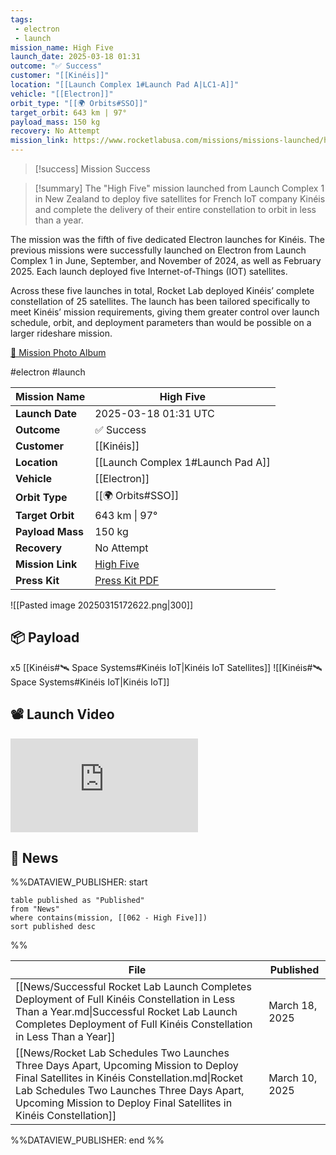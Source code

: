 ```yaml
---
tags:
 - electron
 - launch
mission_name: High Five
launch_date: 2025-03-18 01:31
outcome: "✅ Success"
customer: "[[Kinéis]]"
location: "[[Launch Complex 1#Launch Pad A|LC1-A]]"
vehicle: "[[Electron]]"
orbit_type: "[[🌍 Orbits#SSO]]"
target_orbit: 643 km | 97°
payload_mass: 150 kg
recovery: No Attempt
mission_link: https://www.rocketlabusa.com/missions/missions-launched/high-five
---
```


>[!success] Mission Success

>[!summary]
The "High Five" mission launched from Launch Complex 1 in New Zealand to deploy five satellites for French IoT company Kinéis and complete the delivery of their entire constellation to orbit in less than a year.
>
The mission was the fifth of five dedicated Electron launches for Kinéis. The previous missions were successfully launched on Electron from Launch Complex 1 in June, September, and November of 2024, as well as February 2025. Each launch deployed five Internet-of-Things (IOT) satellites.
>
Across these five launches in total, Rocket Lab deployed Kinéis’ complete constellation of 25 satellites. The launch has been tailored specifically to meet Kinéis’ mission requirements, giving them greater control over launch schedule, orbit, and deployment parameters than would be possible on a larger rideshare mission.
>
[📸 Mission Photo Album](https://www.flickr.com/photos/rocketlab/albums/72177720324480162) 


#electron #launch

| **Mission Name** | High Five                                                                                |
| ---------------- | ---------------------------------------------------------------------------------------- |
| **Launch Date**  | 2025-03-18 01:31 UTC                                                                     |
| **Outcome**      | ✅ Success                                                                                |
| **Customer**     | [[Kinéis]]                                                                               |
| **Location**     | [[Launch Complex 1#Launch Pad A]]                                                        |
| **Vehicle**      | [[Electron]]                                                                             |
| **Orbit Type**   | [[🌍 Orbits#SSO]]                                                                        |
| **Target Orbit** | 643 km &#124; 97°                                                                        |
| **Payload Mass** | 150 kg                                                                                   |
| **Recovery**     | No Attempt                                                                               |
| **Mission Link** | [High Five](https://www.rocketlabusa.com/missions/missions-launched/high-five)           |
| **Press Kit**    | [Press Kit PDF](https://rocketlabcorp.com/assets/Uploads/Kineis-High-Five-Press-Kit.pdf) |


![[Pasted image 20250315172622.png|300]]

## 📦 Payload

x5 [[Kinéis#🛰️ Space Systems#Kinéis IoT|Kinéis IoT Satellites]]  ![[Kinéis#🛰️ Space Systems#Kinéis IoT|Kinéis IoT]]

## 📽️ Launch Video


<div class="responsive-video">
<iframe src="https://www.youtube.com/embed/d-31hJeW1ec" title="Rocket Lab - &#39;High Five&#39; Launch" frameborder="0" allow="accelerometer; autoplay; clipboard-write; encrypted-media; gyroscope; picture-in-picture; web-share" referrerpolicy="strict-origin-when-cross-origin" allowfullscreen></iframe>
</div>


## 📰 News

%%DATAVIEW_PUBLISHER: start
```
table published as "Published"
from "News"
where contains(mission, [[062 - High Five]])
sort published desc
```
%%

| File                                                                                                                                                                                                                                                         | Published      |
| ------------------------------------------------------------------------------------------------------------------------------------------------------------------------------------------------------------------------------------------------------------ | -------------- |
| [[News/Successful Rocket Lab Launch Completes Deployment of Full Kinéis Constellation in Less Than a Year.md\|Successful Rocket Lab Launch Completes Deployment of Full Kinéis Constellation in Less Than a Year]]                                           | March 18, 2025 |
| [[News/Rocket Lab Schedules Two Launches Three Days Apart, Upcoming Mission to Deploy Final Satellites in Kinéis Constellation.md\|Rocket Lab Schedules Two Launches Three Days Apart, Upcoming Mission to Deploy Final Satellites in Kinéis Constellation]] | March 10, 2025 |

%%DATAVIEW_PUBLISHER: end %%